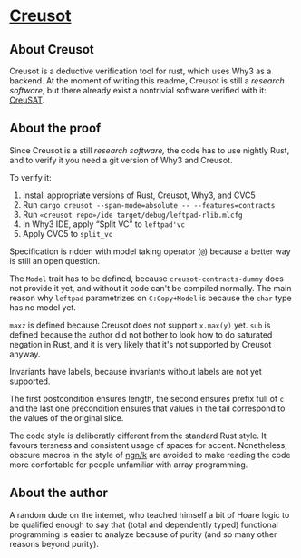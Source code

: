 # [Creusot](https://github.com/xldenis/creusot)

## About Creusot

Creusot is a deductive verification tool for rust, which uses Why3 as a backend. At the moment
of writing this readme, Creusot is still a *research software*, but there already exist
a nontrivial software verified with it: [CreuSAT](https://github.com/sarsko/creusat).

## About the proof

Since Creusot is a still *research software,* the code has to use nightly Rust, and to verify
it you need a git version of Why3 and Creusot.

To verify it:

1. Install appropriate versions of Rust, Creusot, Why3, and CVC5
2. Run `cargo creusot --span-mode=absolute -- --features=contracts`
3. Run `«creusot repo»/ide target/debug/leftpad-rlib.mlcfg`
4. In Why3 IDE, apply “Split VC” to `leftpad'vc`
5. Apply CVC5 to `split_vc`

Specification is ridden with model taking operator (`@`) because a better way is still an open
question.

The `Model` trait has to be defined, because `creusot-contracts-dummy` does not provide it yet,
and without it code can't be compiled normally. The main reason why `leftpad` parametrizes on
`C:Copy+Model` is because the `char` type has no model yet.

`maxz` is defined because Creusot does not support `x.max(y)` yet. `sub` is defined
because the author did not bother to look how to do saturated negation in Rust, and it is very
likely that it's not supported by Creusot anyway.

Invariants have labels, because invariants without labels are not yet supported.

The first postcondition ensures length, the second ensures prefix full of `c` and the last
one precondition ensures that values in the tail correspond to the values of the original slice.

The code style is deliberatly different from the standard Rust style. It favours tersness and
consistent usage of spaces for accent. Nonetheless, obscure macros in the style of
[ngn/k](https://codeberg.org/ngn/k) are avoided to make reading the code more confortable
for people unfamiliar with array programming.

## About the author

A random dude on the internet, who teached himself a bit of Hoare logic to be qualified enough
to say that (total and dependently typed) functional programming is easier to analyze
because of purity (and so many other reasons beyond purity).
